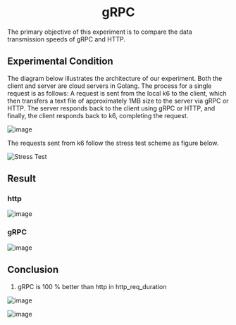 <h1 align="center">gRPC</h1>

The primary objective of this experiment is to compare the data transmission speeds of gRPC and HTTP.

## Experimental Condition

The diagram below illustrates the architecture of our experiment. Both the client and server are cloud servers in Golang. The process for a single request is as follows: A request is sent from the local k6 to the client, which then transfers a text file of approximately 1MB size to the server via gRPC or HTTP. The server responds back to the client using gRPC or HTTP, and finally, the client responds back to k6, completing the request.

![image](https://github.com/HTWu666/Restaurant-Reservation-System-Outline/assets/126232123/8caec752-7d58-46dc-a497-cae960283aa9)

The requests sent from k6 follow the stress test scheme as figure below.

![Stress Test](https://github.com/HTWu666/Restaurant-Reservation-System-Outline/assets/126232123/a355ec58-0ecc-4503-998b-af1d64ac2b44)

## Result

### http

![image](https://github.com/HTWu666/Restaurant-Reservation-System-Outline/assets/126232123/1b9e59cc-961e-4503-866a-06098efb6da5)

### gRPC

![image](https://github.com/HTWu666/OUTLiNE/assets/126232123/3a8faace-0d09-4042-913c-49f812844a0a)

## Conclusion

1. gRPC is 100 % better than http in http_req_duration

![image](https://github.com/HTWu666/Restaurant-Reservation-System-Outline/assets/126232123/3c88f9ba-1934-41ad-81ce-30153f39fbea)

![image](https://github.com/HTWu666/Restaurant-Reservation-System-Outline/assets/126232123/486fc2d2-28b8-4366-b3e4-dde8bbb0a42c)
